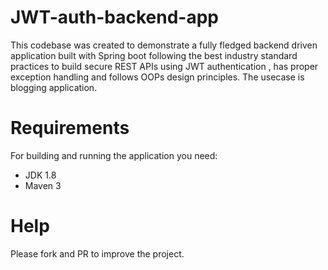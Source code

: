 # JWT-auth-backend-app
This codebase was created to demonstrate a fully fledged backend driven application built with Spring boot following the best industry standard practices
to build secure REST APIs using JWT authentication , has proper exception handling and follows OOPs design principles. The usecase is blogging application.


# Requirements
For building and running the application you need:
- JDK 1.8
- Maven 3

# Help
Please fork and PR to improve the project.
